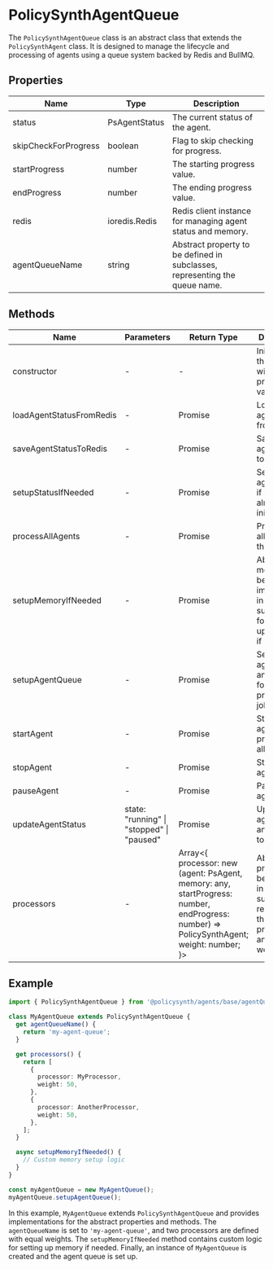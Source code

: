 # PolicySynthAgentQueue

The `PolicySynthAgentQueue` class is an abstract class that extends the `PolicySynthAgent` class. It is designed to manage the lifecycle and processing of agents using a queue system backed by Redis and BullMQ.

## Properties

| Name                  | Type             | Description                                                                 |
|-----------------------|------------------|-----------------------------------------------------------------------------|
| status                | PsAgentStatus    | The current status of the agent.                                            |
| skipCheckForProgress  | boolean          | Flag to skip checking for progress.                                         |
| startProgress         | number           | The starting progress value.                                                |
| endProgress           | number           | The ending progress value.                                                  |
| redis                 | ioredis.Redis    | Redis client instance for managing agent status and memory.                 |
| agentQueueName        | string           | Abstract property to be defined in subclasses, representing the queue name. |

## Methods

| Name                       | Parameters                                                                 | Return Type          | Description                                                                                       |
|----------------------------|----------------------------------------------------------------------------|----------------------|---------------------------------------------------------------------------------------------------|
| constructor                | -                                                                          | -                    | Initializes the agent with default progress values.                                               |
| loadAgentStatusFromRedis   | -                                                                          | Promise<PsAgentStatus> | Loads the agent status from Redis.                                                                |
| saveAgentStatusToRedis     | -                                                                          | Promise<void>        | Saves the agent status to Redis.                                                                  |
| setupStatusIfNeeded        | -                                                                          | Promise<void>        | Sets up the agent status if it is not already initialized.                                        |
| processAllAgents           | -                                                                          | Promise<void>        | Processes all agents in the queue.                                                                |
| setupMemoryIfNeeded        | -                                                                          | Promise<void>        | Abstract method to be implemented in subclasses for setting up memory if needed.                  |
| setupAgentQueue            | -                                                                          | Promise<void>        | Sets up the agent queue and worker for processing jobs.                                           |
| startAgent                 | -                                                                          | Promise<void>        | Starts the agent and processes all agents.                                                        |
| stopAgent                  | -                                                                          | Promise<void>        | Stops the agent.                                                                                  |
| pauseAgent                 | -                                                                          | Promise<void>        | Pauses the agent.                                                                                 |
| updateAgentStatus          | state: "running" \| "stopped" \| "paused"                                  | Promise<void>        | Updates the agent status and saves it to Redis.                                                   |
| processors                 | -                                                                          | Array<{ processor: new (agent: PsAgent, memory: any, startProgress: number, endProgress: number) => PolicySynthAgent; weight: number; }> | Abstract property to be defined in subclasses, representing the processors and their weights.     |

## Example

```typescript
import { PolicySynthAgentQueue } from '@policysynth/agents/base/agentQueue.js';

class MyAgentQueue extends PolicySynthAgentQueue {
  get agentQueueName() {
    return 'my-agent-queue';
  }

  get processors() {
    return [
      {
        processor: MyProcessor,
        weight: 50,
      },
      {
        processor: AnotherProcessor,
        weight: 50,
      },
    ];
  }

  async setupMemoryIfNeeded() {
    // Custom memory setup logic
  }
}

const myAgentQueue = new MyAgentQueue();
myAgentQueue.setupAgentQueue();
```

In this example, `MyAgentQueue` extends `PolicySynthAgentQueue` and provides implementations for the abstract properties and methods. The `agentQueueName` is set to `'my-agent-queue'`, and two processors are defined with equal weights. The `setupMemoryIfNeeded` method contains custom logic for setting up memory if needed. Finally, an instance of `MyAgentQueue` is created and the agent queue is set up.